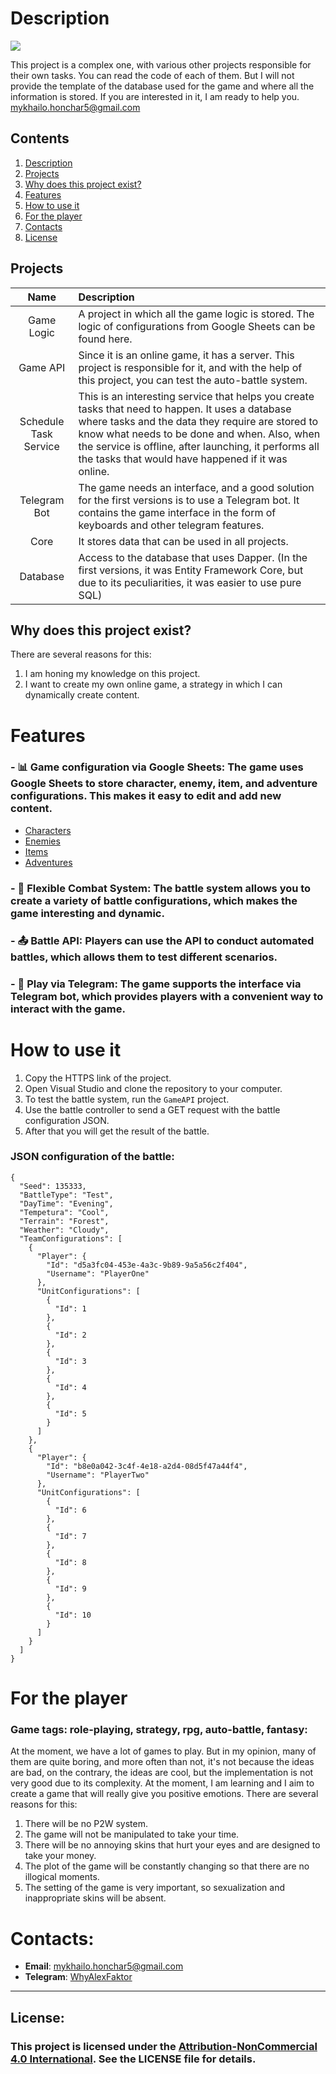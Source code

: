 # Description
<a href="LICENSE"><img src="https://img.shields.io/badge/license-Attribution--NonCommercial%204.0%20International,%20see%20LICENSE%20file-blue"></a>

This project is a complex one, with various other projects responsible for their own tasks. You can read the code of each of them. But I will not provide the template of the database used for the game and where all the information is stored. If you are interested in it, I am ready to help you.
mykhailo.honchar5@gmail.com

## Contents
1. [Description](#Description)
2. [Projects](#Projects)
3. [Why does this project exist?](#Why-does-this-project-exist?)
4. [Features](#Features)
5. [How to use it](#How-to-use-it)
6. [For the player](#For-the-player)
7. [Contacts](#Contacts)
8. [License](#License)
## Projects
| Name          | Description    |
| :-----------: |:-------------|
|Game Logic| A project in which all the game logic is stored. The logic of configurations from Google Sheets can be found here. |
|Game API| Since it is an online game, it has a server. This project is responsible for it, and with the help of this project, you can test the auto-battle system. |
|Schedule Task Service| This is an interesting service that helps you create tasks that need to happen. It uses a database where tasks and the data they require are stored to know what needs to be done and when. Also, when the service is offline, after launching, it performs all the tasks that would have happened if it was online. |
|Telegram Bot| The game needs an interface, and a good solution for the first versions is to use a Telegram bot. It contains the game interface in the form of keyboards and other telegram features. |
|Core| It stores data that can be used in all projects. |
|Database| Access to the database that uses Dapper. (In the first versions, it was Entity Framework Core, but due to its peculiarities, it was easier to use pure SQL) |

## Why does this project exist?
There are several reasons for this:
1. I am honing my knowledge on this project.
2. I want to create my own online game, a strategy in which I can dynamically create content.
# Features
### - :bar_chart: **Game configuration via Google Sheets**: The game uses Google Sheets to store character, enemy, item, and adventure configurations. This makes it easy to edit and add new content.
  
  - [Characters](https://docs.google.com/spreadsheets/d/1-kQhNXS615orKscKRtoWPQWgkRVdVD8irhbGeJkgU0E/edit?usp=sharing)
  - [Enemies](https://docs.google.com/spreadsheets/d/1ky0qI1X2MfH1mMcJeIdzSwNU94SQgndCK-7z4P3BwgM/edit?usp=sharing)
  - [Items](https://docs.google.com/spreadsheets/d/192ViYm527yxScizkhkKTtlD133Rtm3-7xO94jnllQ60/edit?usp=sharing)
  - [Adventures](https://docs.google.com/spreadsheets/d/1Zy30a2csTp8v_Uv6Qp0hC9EQNbZbOB-b1gVrkolIuoA/edit?usp=sharing)

### - :wrench: **Flexible Combat System**: The battle system allows you to create a variety of battle configurations, which makes the game interesting and dynamic.
  
### - :outbox_tray: **Battle API**: Players can use the API to conduct automated battles, which allows them to test different scenarios.
  
### - :calling: **Play via Telegram**: The game supports the interface via Telegram bot, which provides players with a convenient way to interact with the game.
  

# How to use it
1. Copy the HTTPS link of the project.
2. Open Visual Studio and clone the repository to your computer.
3. To test the battle system, run the `GameAPI` project.
4. Use the battle controller to send a GET request with the battle configuration JSON.
5. After that you will get the result of the battle.

### JSON configuration of the battle:
```
{
  "Seed": 135333,
  "BattleType": "Test",
  "DayTime": "Evening",
  "Tempetura": "Cool",
  "Terrain": "Forest",
  "Weather": "Cloudy",
  "TeamConfigurations": [
    {
      "Player": {
        "Id": "d5a3fc04-453e-4a3c-9b89-9a5a56c2f404",
        "Username": "PlayerOne"
      },
      "UnitConfigurations": [
        {
          "Id": 1
        },
		{
          "Id": 2
        },
		{
          "Id": 3
        },
		{
          "Id": 4
        },
        {
          "Id": 5
        }
      ]
    },
    {
      "Player": {
        "Id": "b8e0a042-3c4f-4e18-a2d4-08d5f47a44f4",
        "Username": "PlayerTwo"
      },
      "UnitConfigurations": [
        {
          "Id": 6
        },
		{
          "Id": 7
        },
		{
          "Id": 8
        },
		{
          "Id": 9
        },
        {
          "Id": 10
        }
      ]
    }
  ]
}
```

# For the player
### Game tags: role-playing, strategy, rpg, auto-battle, fantasy: 

At the moment, we have a lot of games to play. But in my opinion, many of them are quite boring, and more often than not, it's not because the ideas are bad, on the contrary, the ideas are cool, but the implementation is not very good due to its complexity. At the moment, I am learning and I aim to create a game that will really give you positive emotions. There are several reasons for this:
1. There will be no P2W system.
2. The game will not be manipulated to take your time.
3. There will be no annoying skins that hurt your eyes and are designed to take your money.
4. The plot of the game will be constantly changing so that there are no illogical moments.
5. The setting of the game is very important, so sexualization and inappropriate skins will be absent.

# Contacts:
- **Email**: [mykhailo.honchar5@gmail.com](mailto:mykhailo.honchar5@gmail.com)
- **Telegram**: [WhyAlexFaktor](https://t.me/WhyAlexFaktor)

---
## License: 
### This project is licensed under the [Attribution-NonCommercial 4.0 International](https://creativecommons.org/licenses/by-nc/4.0/legalcode). See the LICENSE file for details.
